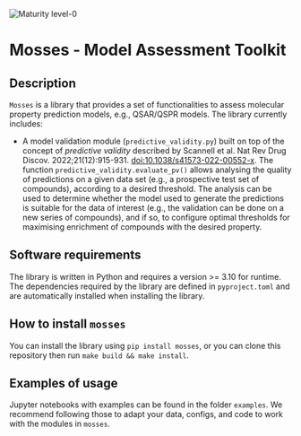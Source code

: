 ![Maturity level-0](https://img.shields.io/badge/Maturity%20Level-ML--0-red)

# Mosses - Model Assessment Toolkit

## Description
`Mosses` is a library that provides a set of functionalities to assess molecular property prediction models, e.g., QSAR/QSPR models. The library currently includes:
- A model validation module (`predictive_validity.py`) built on top of the concept of *predictive validity* described by Scannell et al. Nat Rev Drug Discov. 2022;21(12):915-931. [doi:10.1038/s41573-022-00552-x](https://www.nature.com/articles/s41573-022-00552-x). The function `predictive_validity.evaluate_pv()` allows analysing the quality of predictions on a given data set (e.g., a prospective test set of compounds), according to a desired threshold. The analysis can be used to determine whether the model used to generate the predictions is suitable for the data of interest (e.g., the validation can be done on a new series of compounds), and if so, to configure optimal thresholds for maximising enrichment of compounds with the desired property.

## Software requirements
The library is written in Python and requires a version >= 3.10 for runtime. The dependencies required by the library are defined in `pyproject.toml` and are automatically installed when installing the library.

## How to install `mosses`
You can install the library using `pip install mosses`, or you can clone this repository then run `make build && make install`.

## Examples of usage
Jupyter notebooks with examples can be found in the folder `examples`. We recommend following those to adapt your data, configs, and code to work with the modules in `mosses`.
